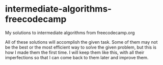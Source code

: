# intermediate-algorithms-freecodecamp
My solutions to intermediate algorithms from freecodecamp.org

All of these solutions will accomplish the given task. Some of them may not be the best or the most efficient way to solve the given problem, but this is how I made them the first time. I will keep them like this, with all their imperfections so that I can come back to them later and improve them.

